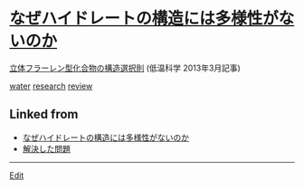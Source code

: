 ---
---
# [なぜハイドレートの構造には多様性がないのか](/なぜハイドレートの構造には多様性がないのか)

[立体フラーレン型化合物の構造選択則](https://eprints.lib.hokudai.ac.jp/dspace/handle/2115/52369) (低温科学 2013年3月記事)



[water](/water) [research](/research) [review](/review)



## Linked from

* [なぜハイドレートの構造には多様性がないのか](なぜハイドレートの構造には多様性がないのか.md)
* [解決した問題](解決した問題.md)


----
[Edit](https://github.com/vitroid/vitroid.github.io/edit/master/MD/なぜハイドレートの構造には多様性がないのか.md)
